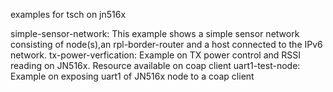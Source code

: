 examples for tsch on jn516x

simple-sensor-network: This example shows a simple sensor network consisting of node(s),an rpl-border-router and a host connected to
the IPv6 network.
tx-power-verfication: Example on TX power control and RSSI reading on JN516x. Resource available on coap client
uart1-test-node: Example on exposing uart1 of JN516x node to a coap client

 